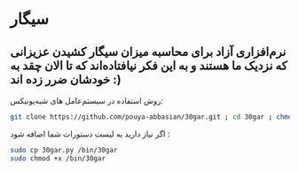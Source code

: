 # سیگار 
## نرم‌افزاری آزاد برای محاسبه میزان سیگار کشیدن عزیزانی که نزدیک ما هستند و به این فکر نیافتاده‌اند که تا الان چقد به خودشان ضرر زده اند :)
روش استفاده در سیستم‌عامل های شبه‌یونیکس:
```bash
git clone https://github.com/pouya-abbasian/30gar.git ; cd 30gar ; chmod +x 30gar.py
```
اگر نیاز دارید به لیست دستورات شما اضافه شود :
```bash
sudo cp 30gar.py /bin/30gar
sudo chmod +x /bin/30gar
```
